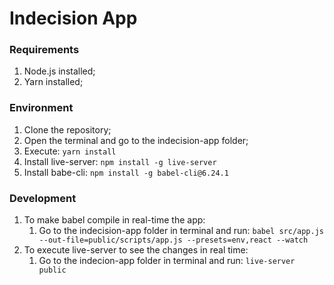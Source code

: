 # Indecision App

### Requirements

1. Node.js installed;
2. Yarn installed;

### Environment

1. Clone the repository;
2. Open the terminal and go to the indecision-app folder;
3. Execute: `yarn install`
4. Install live-server: `npm install -g live-server`
5. Install babe-cli: `npm install -g babel-cli@6.24.1`

### Development

1. To make babel compile in real-time the app: 
   1. Go to the indecision-app folder in terminal and run: `babel src/app.js --out-file=public/scripts/app.js --presets=env,react --watch`
2. To execute live-server to see the changes in real time: 
   1. Go to the indecion-app folder in terminal and run: `live-server public`

